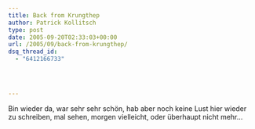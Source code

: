 ```yaml
---
title: Back from Krungthep
author: Patrick Kollitsch
type: post
date: 2005-09-20T02:33:03+00:00
url: /2005/09/back-from-krungthep/
dsq_thread_id:
  - "6412166733"




---
```

Bin wieder da, war sehr sehr sch&ouml;n, hab aber noch keine Lust hier wieder zu schreiben, mal sehen, morgen vielleicht, oder &uuml;berhaupt nicht mehr&#8230;